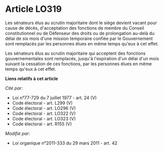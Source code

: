 # Article LO319

Les sénateurs élus au scrutin majoritaire dont le siège devient vacant pour cause de décès, d'acceptation des fonctions de
membre du Conseil constitutionnel ou de Défenseur des droits ou de prolongation au-delà du délai de six mois d'une mission
temporaire confiée par le Gouvernement sont remplacés par les personnes élues en même temps qu'eux à cet effet. 

Les sénateurs élus au scrutin majoritaire qui acceptent des fonctions gouvernementales sont remplacés, jusqu'à l'expiration
d'un délai d'un mois suivant la cessation de ces fonctions, par les personnes élues en même temps qu'eux à cet effet.

**Liens relatifs à cet article**

_Cité par_:

  - Loi n°77-729 du 7 juillet 1977 - art. 24 (V)
  - Code électoral - art. L299 (V)
  - Code électoral - art. LO296 (V)
  - Code électoral - art. LO322 (V)
  - Code électoral - art. LO323 (V)
  - Code électoral - art. R155 (V)

_Modifié par_:

  - Loi organique n°2011-333 du 29 mars 2011 - art. 42
